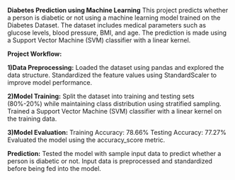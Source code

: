 **Diabetes Prediction using Machine Learning**
This project predicts whether a person is diabetic or not using a machine learning model trained on the Diabetes Dataset. The dataset includes medical parameters such as glucose levels, blood pressure, BMI, and age. The prediction is made using a Support Vector Machine (SVM) classifier with a linear kernel.

**Project Workflow:**

**1)Data Preprocessing:**
Loaded the dataset using pandas and explored the data structure.
Standardized the feature values using StandardScaler to improve model performance.

**2)Model Training:**
Split the dataset into training and testing sets (80%-20%) while maintaining class distribution using stratified sampling.
Trained a Support Vector Machine (SVM) classifier with a linear kernel on the training data.

**3)Model Evaluation:**
Training Accuracy: 78.66%
Testing Accuracy: 77.27%
Evaluated the model using the accuracy_score metric.

**Prediction:**
Tested the model with sample input data to predict whether a person is diabetic or not.
Input data is preprocessed and standardized before being fed into the model.
